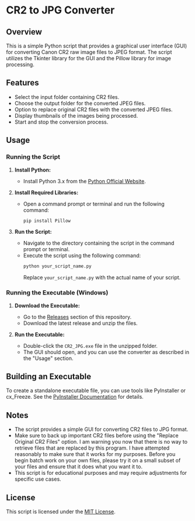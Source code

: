 # CR2 to JPG Converter

## Overview
This is a simple Python script that provides a graphical user interface (GUI) for converting Canon CR2 raw image files to JPEG format. The script utilizes the Tkinter library for the GUI and the Pillow library for image processing.

## Features
- Select the input folder containing CR2 files.
- Choose the output folder for the converted JPEG files.
- Option to replace original CR2 files with the converted JPEG files.
- Display thumbnails of the images being processed.
- Start and stop the conversion process.

## Usage
### Running the Script
1. **Install Python:**
   - Install Python 3.x from the [Python Official Website](https://www.python.org/downloads/).

2. **Install Required Libraries:**
   - Open a command prompt or terminal and run the following command:
     ```bash
     pip install Pillow
     ```

3. **Run the Script:**
   - Navigate to the directory containing the script in the command prompt or terminal.
   - Execute the script using the following command:
     ```bash
     python your_script_name.py
     ```
     Replace `your_script_name.py` with the actual name of your script.

### Running the Executable (Windows)
1. **Download the Executable:**
   - Go to the [Releases](https://github.com/rektagain27/CR2-JPG-Converter/releases/tag/Production) section of this repository.
   - Download the latest release and unzip the files.

2. **Run the Executable:**
   - Double-click the `CR2_JPG.exe` file in the unzipped folder.
   - The GUI should open, and you can use the converter as described in the "Usage" section.

## Building an Executable
To create a standalone executable file, you can use tools like PyInstaller or cx_Freeze. See the [PyInstaller Documentation](https://pyinstaller.readthedocs.io/en/stable/) for details.

## Notes
- The script provides a simple GUI for converting CR2 files to JPG format.
- Make sure to back up important CR2 files before using the "Replace Original CR2 Files" option. I am warning you now that there is no way to retrieve files that are replaced by this program. I have attempted reasonably to make sure that it works for my purposes. Before you begin batch work on your own files, please try it on a small subset of your files and ensure that it does what you want it to.
- This script is for educational purposes and may require adjustments for specific use cases.

## License
This script is licensed under the [MIT License](LICENSE).
